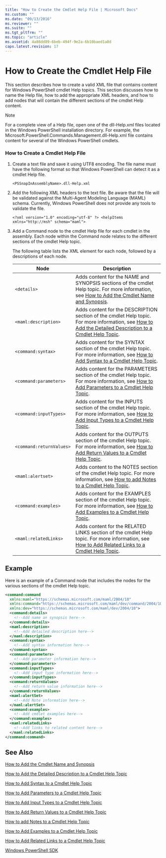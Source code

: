```yaml
---
title: "How to Create the Cmdlet Help File | Microsoft Docs"
ms.custom: ""
ms.date: "09/13/2016"
ms.reviewer: ""
ms.suite: ""
ms.tgt_pltfrm: ""
ms.topic: "article"
ms.assetid: 4a88dd89-6beb-494f-9e2a-6b10baed1a8d
caps.latest.revision: 17
---
```

# How to Create the Cmdlet Help File

This section describes how to create a valid XML file that contains content for Windows PowerShell cmdlet Help topics. This section discusses how to name the Help file, how to add the appropriate XML headers, and how to add nodes that will contain the different sections of the cmdlet Help content.

> [!NOTE]
> For a complete view of a Help file, open one of the dll-Help.xml files located in the Windows PowerShell installation directory. For example, the Microsoft.PowerShell.Commands.Management.dll-Help.xml file contains content for several of the Windows PowerShell cmdlets.

### How to Create a Cmdlet Help File

1. Create a text file and save it using UTF8 encoding. The file name must have the following format so that Windows PowerShell can detect it as a cmdlet Help file.

   `<PSSnapInAssemblyName>.dll-Help.xml`

2. Add the following XML headers to the text file. Be aware that the file will be validated against the Multi-Agent Modeling Language (MAML) schema. Currently, Windows PowerShell does not provide any tools to validate the file.

   `<?xml version="1.0" encoding="utf-8" ?> <helpItems xmlns="http://msh" schema="maml">`

3. Add a Command node to the cmdlet Help file for each cmdlet in the assembly. Each node within the Command node relates to the different sections of the cmdlet Help topic.

   The following table lists the XML element for each node, followed by a descriptions of each node.

   |Node|Description|
   |----------|-----------------|
   |`<details>`|Adds content for the NAME and SYNOPSIS sections of the cmdlet Help topic. For more information, see [How to Add the Cmdlet Name and Synopsis](./how-to-add-the-cmdlet-name-and-synopsis-to-a-cmdlet-help-topic.md).|
   |`<maml:description>`|Adds content for the DESCRIPTION section of the cmdlet Help topic. For more information, see [How to Add the Detailed Description to a Cmdlet Help Topic](./how-to-add-a-cmdlet-description.md).|
   |`<command:syntax>`|Adds content for the SYNTAX section of the cmdlet Help topic. For more information, see [How to Add Syntax to a Cmdlet Help Topic](./how-to-add-syntax-to-a-cmdlet-help-topic.md).|
   |`<command:parameters>`|Adds content for the PARAMETERS section of the cmdlet Help topic. For more information, see [How to Add Parameters to a Cmdlet Help Topic](./how-to-add-parameter-information.md).|
   |`<command:inputTypes>`|Adds content for the INPUTS section of the cmdlet Help topic. For more information, see [How to Add Input Types to a Cmdlet Help Topic](./how-to-add-input-types-to-a-cmdlet-help-topic.md).|
   |`<command:returnValues>`|Adds content for the OUTPUTS section of the cmdlet Help topic. For more information, see [How to Add Return Values to a Cmdlet Help Topic](./how-to-add-return-values-to-a-cmdlet-help-topic.md).|
   |`<maml:alertset>`|Adds content to the NOTES section of the cmdlet Help topic. For more information, see [How to add Notes to a Cmdlet Help Topic](./how-to-add-notes-to-a-cmdlet-help-topic.md).|
   |`<command:examples>`|Adds content for the EXAMPLES section of the cmdlet Help topic. For more information, see [How to Add Examples to a Cmdlet Help Topic](./how-to-add-examples-to-a-cmdlet-help-topic.md).|
   |`<maml:relatedLinks>`|Adds content for the RELATED LINKS section of the cmdlet Help topic. For more information, see [How to Add Related Links to a Cmdlet Help Topic](./how-to-add-related-links-to-a-cmdlet-help-topic.md).|

## Example

 Here is an example of a Command node that includes the nodes for the various sections of the cmdlet Help topic.

```xml
<command:command
  xmlns:maml="https://schemas.microsoft.com/maml/2004/10"
  xmlns:command="https://schemas.microsoft.com/maml/dev/command/2004/10"
  xmlns:dev="https://schemas.microsoft.com/maml/dev/2004/10">
  <command:details>
    <!--Add name an synopsis here-->
  </command:details>
  <maml:description>
    <!--Add detailed description here-->
  </maml:description>
  <command:syntax>
    <!--Add syntax information here-->
  </command:syntax>
  <command:parameters>
    <!--Add parameter information here-->
  </command:parameters>
  <command:inputTypes>
    <!--Add input type information here-->
  </command:inputTypes>
  <command:returnValues>
    <!--Add return value information here-->
  </command:returnValues>
  <maml:alertSet>
    <!--Add Note information here-->
  </maml:alertSet>
  <command:examples>
    <!--Add cmdlet examples here-->
  </command:examples>
  <maml:relatedLinks>
    <!--Add links to related content here-->
  </maml:relatedLinks>
</command:command>
```

## See Also

 [How to Add the Cmdlet Name and Synopsis](./how-to-add-the-cmdlet-name-and-synopsis-to-a-cmdlet-help-topic.md)

 [How to Add the Detailed Description to a Cmdlet Help Topic](./how-to-add-a-cmdlet-description.md)

 [How to Add Syntax to a Cmdlet Help Topic](./how-to-add-syntax-to-a-cmdlet-help-topic.md)

 [How to Add Parameters to a Cmdlet Help Topic](./how-to-add-parameter-information.md)

 [How to Add Input Types to a Cmdlet Help Topic](./how-to-add-input-types-to-a-cmdlet-help-topic.md)

 [How to Add Return Values to a Cmdlet Help Topic](./how-to-add-return-values-to-a-cmdlet-help-topic.md)

 [How to add Notes to a Cmdlet Help Topic](./how-to-add-notes-to-a-cmdlet-help-topic.md)

 [How to Add Examples to a Cmdlet Help Topic](./how-to-add-examples-to-a-cmdlet-help-topic.md)

 [How to Add Related Links to a Cmdlet Help Topic](./how-to-add-related-links-to-a-cmdlet-help-topic.md)

 [Windows PowerShell SDK](../windows-powershell-reference.md)
